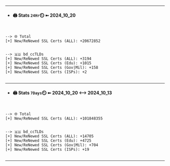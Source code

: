 

---
- #### 🖨️ **Stats** `24Hr`⏲️ ➼ 2024_10_20
```console


--> 🌐 Total
[+] New/ReNewed SSL Certs (ALL): +20672852


--> 🇧🇩 bd_ccTLDs
[+] New/ReNewed SSL Certs (ALL): +3194
[+] New/ReNewed SSL Certs (Edu): +1015
[+] New/ReNewed SSL Certs (Gov|Mil): +158
[+] New/ReNewed SSL Certs (ISPs): +2


```

---
- #### 🖨️ **Stats** `7Days`⏲️ ➼ 2024_10_20 <--> 2024_10_13
```console


--> 🌐 Total
[+] New/ReNewed SSL Certs (ALL): +101848355


--> 🇧🇩 bd_ccTLDs
[+] New/ReNewed SSL Certs (ALL): +14705
[+] New/ReNewed SSL Certs (Edu): +4725
[+] New/ReNewed SSL Certs (Gov|Mil): +704
[+] New/ReNewed SSL Certs (ISPs): +19


```

---

